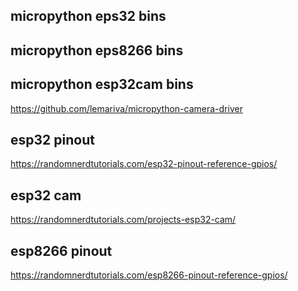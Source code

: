 


## micropython eps32 bins
## micropython eps8266 bins
## micropython esp32cam bins
https://github.com/lemariva/micropython-camera-driver

## esp32 pinout
https://randomnerdtutorials.com/esp32-pinout-reference-gpios/

## esp32 cam
https://randomnerdtutorials.com/projects-esp32-cam/

## esp8266 pinout
https://randomnerdtutorials.com/esp8266-pinout-reference-gpios/
